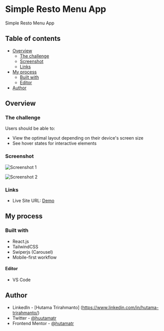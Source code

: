 # Simple Resto Menu App

Simple Resto Menu App

## Table of contents

- [Overview](#overview)
  - [The challenge](#the-challenge)
  - [Screenshot](#screenshot)
  - [Links](#links)
- [My process](#my-process)
  - [Built with](#built-with)
  - [Editor](#editor)
- [Author](#author)

## Overview

### The challenge

Users should be able to:

- View the optimal layout depending on their device's screen size
- See hover states for interactive elements

### Screenshot

![Screenshot 1]()

![Screenshot 2]()

### Links

- Live Site URL: [Demo]()

## My process

### Built with

- React.js
- TailwindCSS
- Swiperjs (Carousel)
- Mobile-first workflow

#### Editor

- VS Code

## Author

- LinkedIn - [Hutama Trirahmanto] (https://www.linkedin.com/in/hutama-trirahmanto/)
- Twitter - [@huutamatr](https://twitter.com/huutamatr)
- Frontend Mentor - [@hutamatr](https://www.frontendmentor.io/profile/hutamatr)
